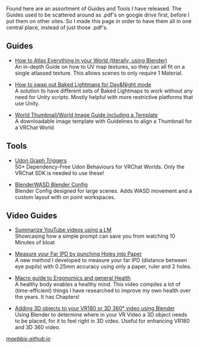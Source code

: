 Found here are an assortment of Guides and Tools I have released. The Guides used to be scattered around as .pdf's on google drive first, before I put them on other sites. So I made this page in order to have them all in one central place, instead of just those .pdf's.

## Guides
* [How to Atlas Everything in your World (literally, using Blender)](https://maebbie.github.io/UV-Atlas-Everything-Guide-Blender)
<br>An in-depth Guide on how to UV map textures, so they can all fit on a single atlassed texture. This allows scenes to only require 1 Material.

* [How to swap out Baked Lightmaps for Day&Night mode](https://maebbie.github.io/Swap-Baked-Lightmaps-VRChat)
<br>A solution to have different sets of Baked Lightmaps to work without any need for Unity scripts. Mostly helpful with more restrictive platforms that use Unity.

* [World Thumbnail/World Image Guide including a Template](https://maebbie.github.io/World-Thumbnail-Guide-VRChat)
<br>A downloadable image template with Guidelines to align a Thumbnail for a VRChat World 

## Tools
* [Udon Graph Triggers](https://github.com/Maebbie/Udon-Graph-Triggers)
<br>50+ Dependency-Free Udon Behaviours for VRChat Worlds. Only the VRChat SDK is needed to use these! 

* [BlenderWASD Blender Config](https://github.com/Maebbie/BlenderWASD)
<br>Blender Config designed for large scenes. Adds WASD movement and a custom layout with on point workspaces.

## Video Guides

* [Summarize YouTube videos using a LM](https://www.youtube.com/watch?v=AgCSZ1ScQcE&list=PLHPl0SFKkUjMAMK71FGjMcuWVKdD2UlNp)
<br> Showcasing how a simple prompt can save you from watching 10 Minutes of bloat

* [Measure your Far IPD by punching Holes into Paper](https://www.youtube.com/watch?v=F5CKUl9bU4M&list=PLHPl0SFKkUjMAMK71FGjMcuWVKdD2UlNp)
<br> A new method I developed to measure your far IPD (distance between eye pupils) with 0.25mm accuracy using only a paper, ruler and 2 holes.

*  [Macro guide to Ergonomics and general Health](https://www.youtube.com/watch?v=JTjh759eYis&list=PLHPl0SFKkUjMAMK71FGjMcuWVKdD2UlNp)
<br> A healthy body enables a healthy mind. This video compiles a lot of (time-efficient) things I have researched to improve my own health over the years. It has Chapters!

* [Adding 3D objects to your VR180 or 3D 360° video using Blender](https://www.youtube.com/watch?v=pcYm1isKWfk&list=PLHPl0SFKkUjMAMK71FGjMcuWVKdD2UlNp)
<br> Using Blender to determine where in your VR Video a 3D object needs to be placed, for it to feel right in 3D video. Useful for enhancing VR180 and 3D 360 video.


*[maebbie.github.io](https://maebbie.github.io)*
